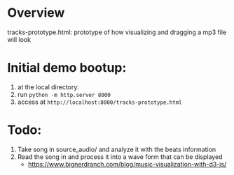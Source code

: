 # Overview

tracks-prototype.html: prototype of how visualizing and dragging a mp3 file will look


# Initial demo bootup:
1) at the local directory:
2) run `python -m http.server 8000`
3) access at `http://localhost:8000/tracks-prototype.html`


# Todo:
1. Take song in source_audio/ and analyze it with the beats information
2. Read the song in and process it into a wave form that can be displayed
   - https://www.bignerdranch.com/blog/music-visualization-with-d3-js/
